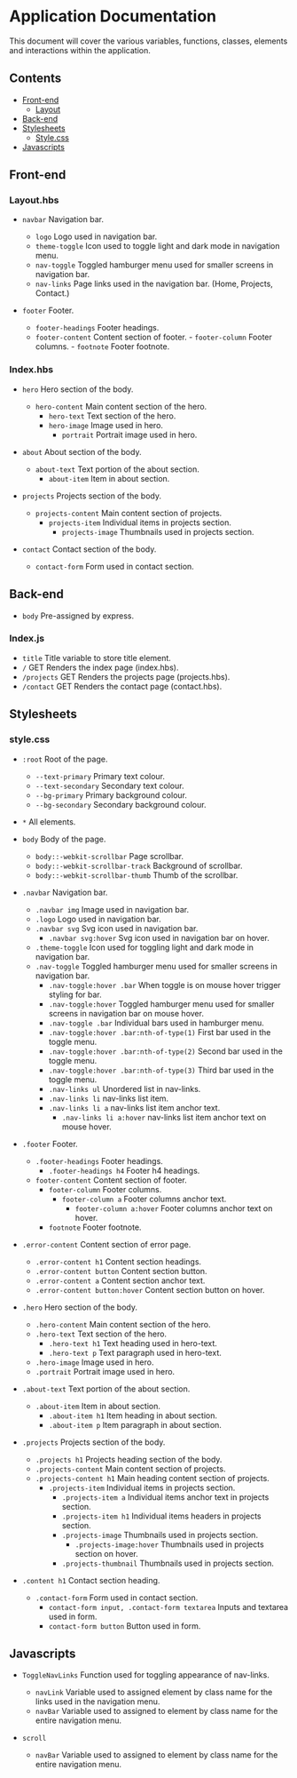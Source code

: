 # Application Documentation

This document will cover the various variables, functions, classes, elements and interactions within the application.

## Contents

- [Front-end](#front-end)
  - [Layout](#layout.hbs)
- [Back-end](#back-end)
- [Stylesheets](#stylesheets)
  - [Style.css](#style.hbs)
- [Javascripts](#javascripts)

## Front-end

### Layout.hbs

- `navbar` Navigation bar.
	- `logo` Logo used in navigation bar.
	- `theme-toggle` Icon used to toggle light and dark mode in navigation menu.
	- `nav-toggle` Toggled hamburger menu used for smaller screens in navigation bar.
	- `nav-links` Page links used in the navigation bar. (Home, Projects, Contact.)

- `footer` Footer.
	- `footer-headings` Footer headings.
	- `footer-content` Content section of footer.
			- `footer-column` Footer columns.
			- `footnote` Footer footnote.
	

### Index.hbs

- `hero` Hero section of the body.
  - `hero-content` Main content section of the hero.
    - `hero-text` Text section of the hero.
    - `hero-image` Image used in hero.
      - `portrait` Portrait image used in hero.

- `about` About section of the body.
  - `about-text` Text portion of the about section.
    - `about-item` Item in about section.

- `projects` Projects section of the body.
  - `projects-content` Main content section of projects.
    - `projects-item` Individual items in projects section.
      - `projects-image` Thumbnails used in projects section.

- `contact` Contact section of the body.
  - `contact-form` Form used in contact section.

## Back-end

- `body` Pre-assigned by express.

### Index.js

- `title` Title variable to store title element.
- `/` GET Renders the index page (index.hbs).
- `/projects` GET Renders the projects page (projects.hbs).
- `/contact` GET Renders the contact page (contact.hbs).

## Stylesheets

### style.css

- `:root` Root of the page.
  - `--text-primary` Primary text colour.
  - `--text-secondary` Secondary text colour.
  - `--bg-primary` Primary background colour.
  - `--bg-secondary` Secondary background colour.

- `*` All elements.

- `body` Body of the page.
  - `body::-webkit-scrollbar` Page scrollbar.
  - `body::-webkit-scrollbar-track` Background of scrollbar.
  - `body::-webkit-scrollbar-thumb` Thumb of the scrollbar.

- `.navbar` Navigation bar.
  - `.navbar img` Image used in navigation bar.
  - `.logo` Logo used in navigation bar.
  - `.navbar svg` Svg icon used in navigation bar.
	  - `.navbar svg:hover` Svg icon used in navigation bar on hover.
  - `.theme-toggle` Icon used for toggling light and dark mode in navigation bar.
  - `.nav-toggle` Toggled hamburger menu used for smaller screens in navigation bar.
    - `.nav-toggle:hover .bar` When toggle is on mouse hover trigger styling for bar.
    - `.nav-toggle:hover` Toggled hamburger menu used for smaller screens in navigation bar on mouse hover.
    - `.nav-toggle .bar` Individual bars used in hamburger menu.
    - `.nav-toggle:hover .bar:nth-of-type(1)` First bar used in the toggle menu.
    - `.nav-toggle:hover .bar:nth-of-type(2)` Second bar used in the toggle menu.
    - `.nav-toggle:hover .bar:nth-of-type(3)` Third bar used in the toggle menu.
    - `.nav-links ul` Unordered list in nav-links.
    - `.nav-links li` nav-links list item.
    - `.nav-links li a` nav-links list item anchor text.
      - `.nav-links li a:hover` nav-links list item anchor text on mouse hover.

- `.footer` Footer.
  - `.footer-headings` Footer headings. 
    - `.footer-headings h4` Footer h4 headings.
  - `footer-content` Content section of footer.
    - `footer-column` Footer columns.
      - `footer-column a` Footer columns anchor text.
        - `footer-column a:hover` Footer columns anchor text on hover.
    - `footnote` Footer footnote. 

- `.error-content` Content section of error page.
  - `.error-content h1` Content section headings.
  - `.error-content button` Content section button.
  - `.error-content a` Content section anchor text.
  - `.error-content button:hover` Content section button on hover.

- `.hero` Hero section of the body.
  - `.hero-content` Main content section of the hero.
  - `.hero-text` Text section of the hero.
    - `.hero-text h1` Text heading used in hero-text.
    - `.hero-text p` Text paragraph used in hero-text.
  - `.hero-image` Image used in hero.
  - `.portrait` Portrait image used in hero.

- `.about-text` Text portion of the about section.
  - `.about-item` Item in about section.
    - `.about-item h1` Item heading in about section.
    - `.about-item p` Item paragraph in about section.

- `.projects` Projects section of the body.
  - `.projects h1` Projects heading section of the body.
  - `.projects-content` Main content section of projects.
  - `.projects-content h1` Main heading content section of projects.
    - `.projects-item` Individual items in projects section.
      - `.projects-item a` Individual items anchor text in projects section.
      - `.projects-item h1` Individual items headers in projects section. 
      - `.projects-image` Thumbnails used in projects section.
        - `.projects-image:hover` Thumbnails used in projects section on hover.
      - `.projects-thumbnail` Thumbnails used in projects section.

- `.content h1` Contact section heading.
  - `.contact-form` Form used in contact section.
    - `contact-form input, .contact-form textarea` Inputs and textarea used in form.
    - `contact-form button` Button used in form.


## Javascripts
- `ToggleNavLinks` Function used for toggling appearance of nav-links.
  - `navLink` Variable used to assigned element by class name for the links used in the navigation menu.
  - `navBar` Variable used to assigned to element by class name for the entire navigation menu.

- `scroll` 
    - `navBar` Variable used to assigned to element by class name for the entire navigation menu.